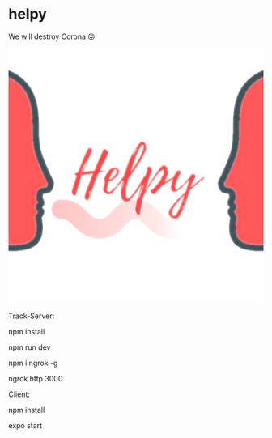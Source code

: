 # helpy
We will destroy Corona  😜

![Helpy Logo](assets/icon.png?raw=true "Title")



Track-Server:

npm install

npm run dev

npm i ngrok -g

ngrok http 3000




Client:

npm install

expo start

